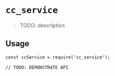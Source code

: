 # `cc_service`

> TODO: description

## Usage

```
const ccService = require('cc_service');

// TODO: DEMONSTRATE API
```
